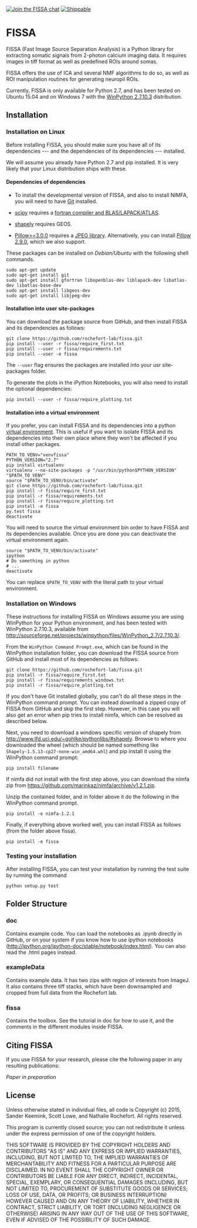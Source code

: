 [![Join the FISSA chat](https://badges.gitter.im/Join%20Chat.svg)](https://gitter.im/rochefort-lab/fissa)
[![Shippable](https://img.shields.io/shippable/56391d7a1895ca4474227917.svg)](https://app.shippable.com/projects/56391d7a1895ca4474227917)

FISSA
=====

FISSA (Fast Image Source Separation Analysis) is a Python library for extracting
somatic signals from 2-photon calcium imaging data.
It requires images in tiff format as well as predefined ROIs around somas. 

FISSA offers the use of ICA and several NMF algorithms to do so, as well as 
ROI manipulation routines for generating neuropil ROIs. 

Currently, FISSA is only available for Python 2.7, and has been tested on
Ubuntu 15.04 and on Windows 7 with the
[WinPython 2.7.10.3](http://sourceforge.net/projects/winpython/files/WinPython_2.7/2.7.10.3/)
distribution.


Installation
------------

### Installation on Linux

Before installing FISSA, you should make sure you have all of its dependencies
--- and the dependencies of its dependencies --- installed.

We will assume you already have Python 2.7 and pip installed. It is very likely
that your Linux distribution ships with these.

#### Dependencies of dependencies

* To install the developmental version of FISSA, and also to install NIMFA, you
  will need to have [Git](https://git-scm.com/download/linux) installed.

* [scipy](https://pypi.python.org/pypi/scipy/) requires a
  [fortran compiler and BLAS/LAPACK/ATLAS](http://www.scipy.org/scipylib/building/linux.html#installation-from-source).

* [shapely](https://pypi.python.org/pypi/Shapely) requires GEOS.

* [Pillow>=3.0.0](https://pypi.python.org/pypi/Pillow/3.0.0) requires a
  [JPEG library](http://pillow.readthedocs.org/en/3.0.x/installation.html#external-libraries).
  Alternatively, you can install
  [Pillow 2.9.0](https://pypi.python.org/pypi/Pillow/2.9.0),
  which we also support.

These packages can be installed on *Debian/Ubuntu* with the following shell
commands.

    sudo apt-get update
    sudo apt-get install git
    sudo apt-get install gfortran libopenblas-dev liblapack-dev libatlas-dev libatlas-base-dev
    sudo apt-get install libgeos-dev
    sudo apt-get install libjpeg-dev


#### Installation into user site-packages

You can download the package source from GitHub, and then install FISSA and its 
dependencies as follows:

    git clone https://github.com/rochefort-lab/fissa.git
    pip install --user -r fissa/require_first.txt
    pip install --user -r fissa/requirements.txt
    pip install --user -e fissa

The `--user` flag ensures the packages are installed into your usr site-packages
folder.

To generate the plots in the iPython Notebooks, you will also need to install
the optional dependencies:

    pip install --user -r fissa/require_plotting.txt


#### Installation into a virtual environment

If you prefer, you can install FISSA and its dependencies into a python
[virtual environment](http://docs.python-guide.org/en/latest/dev/virtualenvs/).
This is useful if you want to isolate FISSA and its dependencies into their own
place where they won't be affected if you install other packages.

    PATH_TO_VENV="venvfissa"
    PYTHON_VERSION="2.7"
    pip install virtualenv
    virtualenv --no-site-packages -p "/usr/bin/python$PYTHON_VERSION" "$PATH_TO_VENV"
    source "$PATH_TO_VENV/bin/activate"
    git clone https://github.com/rochefort-lab/fissa.git
    pip install -r fissa/require_first.txt
    pip install -r fissa/requirements.txt
    pip install -r fissa/require_plotting.txt
    pip install -e fissa
    py.test fissa
    deactivate

You will need to source the virtual environment bin order to have FISSA and
its dependencies available. Once you are done you can deactivate the virtual
environment again.

    source "$PATH_TO_VENV/bin/activate"
    ipython
    # Do something in python
    # ...
    deactivate

You can replace `$PATH_TO_VENV` with the literal path to your virtual
environment.


### Installation on Windows

These instructions for installing FISSA on Windows assume you are using
WinPython for your Python environment, and has been tested with
WinPython 2.7.10.3, available from
<http://sourceforge.net/projects/winpython/files/WinPython_2.7/2.7.10.3/>.

From the `WinPython Command Prompt.exe`, which can be found in the WinPython
installation folder, you can download the FISSA source from GitHub and install
most of its dependencies as follows:

    git clone https://github.com/rochefort-lab/fissa.git
    pip install -r fissa/require_first.txt
    pip install -r fissa/requirements_windows.txt
    pip install -r fissa/require_plotting.txt

If you don't have Git installed globally, you can't do all these steps in the
WinPython command prompt.
You can instead download a zipped copy of FISSA from GitHub and skip the first
step.
However, in this case you will also get an error when pip tries to install
nimfa, which can be resolved as described below.

Next, you need to download a windows specific version of shapely from
<http://www.lfd.uci.edu/~gohlke/pythonlibs/#shapely>.
Browse to where you downloaded the wheel (which should be named something like
`Shapely‑1.5.13‑cp27‑none‑win_amd64.whl`) and pip install it using the WinPython
command prompt:

    pip install filename

If nimfa did not install with the first step above, you can download 
the nimfa zip from <https://github.com/marinkaz/nimfa/archive/v1.2.1.zip>.

Unzip the contained folder, and in folder above it do the following in 
the WinPython command prompt.

    pip install -e nimfa-1.2.1

Finally, if everything above worked well, you can install FISSA as 
follows (from the folder above fissa).

    pip install -e fissa


### Testing your installation

After installing FISSA, you can test your installation by running the test
suite by running the command

    python setup.py test



Folder Structure
----------------

### doc
Contains example code. You can load the notebooks as .ipynb directly in GitHub, 
or on your system if you know how to use ipython notebooks 
(http://ipython.org/ipython-doc/stable/notebook/index.html). 
You can also read the .html pages instead. 

### exampleData
Contains example data. It has two zips with region of interests from ImageJ. 
It also contains three tiff stacks, which have been downsampled and cropped 
from full data from the Rochefort lab. 

### fissa
Contains the toolbox. See the tutorial in doc for how to use it, and the
comments in the different modules inside FISSA.


Citing FISSA
------------

If you use FISSA for your research, please cite the following paper 
in any resulting publications:

_Paper in preparation_


License
-------

Unless otherwise stated in individual files, all code is
Copyright (c) 2015, Sander Keemink, Scott Lowe, and Nathalie Rochefort.
All rights reserved.

This program is currently closed source; you can not redistribute it unless
under the express permission of one of the copyright holders.

THIS SOFTWARE IS PROVIDED BY THE COPYRIGHT HOLDERS AND CONTRIBUTORS "AS IS"
AND ANY EXPRESS OR IMPLIED WARRANTIES, INCLUDING, BUT NOT LIMITED TO, THE
IMPLIED WARRANTIES OF MERCHANTABILITY AND FITNESS FOR A PARTICULAR PURPOSE
ARE DISCLAIMED. IN NO EVENT SHALL THE COPYRIGHT OWNER OR CONTRIBUTORS BE
LIABLE FOR ANY DIRECT, INDIRECT, INCIDENTAL, SPECIAL, EXEMPLARY, OR
CONSEQUENTIAL DAMAGES (INCLUDING, BUT NOT LIMITED TO, PROCUREMENT OF
SUBSTITUTE GOODS OR SERVICES; LOSS OF USE, DATA, OR PROFITS; OR BUSINESS
INTERRUPTION) HOWEVER CAUSED AND ON ANY THEORY OF LIABILITY, WHETHER IN
CONTRACT, STRICT LIABILITY, OR TORT (INCLUDING NEGLIGENCE OR OTHERWISE)
ARISING IN ANY WAY OUT OF THE USE OF THIS SOFTWARE, EVEN IF ADVISED OF THE
POSSIBILITY OF SUCH DAMAGE.
